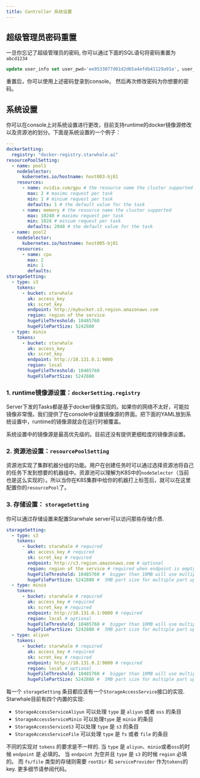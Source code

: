```yaml
---
title: Controller 系统设置
---
```


## 超级管理员密码重置

一旦你忘记了超级管理员的密码, 你可以通过下面的SQL语句将密码重置为 `abcd1234`

```sql
update user_info set user_pwd='ee9533077d01d2d65a4efdb41129a91e', user_pwd_salt='6ea18d595773ccc2beacce26' where id=1
```

重置后，你可以使用上述密码登录到console。 然后再次修改密码为你想要的密码。

## 系统设置

你可以在console上对系统设置进行更改，目前支持runtime的docker镜像源修改以及资源池的划分。下面是系统设置的一个例子：

```yaml
---
dockerSetting:
  registry: "docker-registry.starwhale.ai"
resourcePoolSetting:
  - name: pool1
    nodeSelector:
      kubernetes.io/hostname: host003-bj01
    resources:
      - name: nvidia.com/gpu # the resource name the cluster supported
        max: 2 # maximu request per task
        min: 1 # minium request per task
        defaults: 1 # the default value for the task
      - name: memory # the resource name the cluster supported
        max: 10240 # maximu request per task
        min: 1024 # minium request per task
        defaults: 2048 # the default value for the task
  - name: pool2
    nodeSelector:
      kubernetes.io/hostname: host005-bj01
    resources:
      - name: cpu
        max: 2
        min: 1
        defaults:
storageSetting:
  - type: s3
    tokens:
      - bucket: starwhale
        ak: access_key
        sk: scret_key
        endpoint: http://mybucket.s3.region.amazonaws.com
        region: region of the service
        hugeFileThreshold: 10485760
        hugeFilePartSize: 5242880
  - type: minio
    tokens:
      - bucket: starwhale
        ak: access_key
        sk: scret_key
        endpoint: http://10.131.0.1:9000
        region: local
        hugeFileThreshold: 10485760
        hugeFilePartSize: 5242880

```

### 1. runtime镜像源设置：`dockerSetting.registry`

Server下发的Tasks都是基于docker镜像实现的。如果你的网络不太好，可能拉镜像非常慢。我们提供了在console中设置镜像源的界面。把下面的YAML放到系统设置中，runtime的镜像源就会在运行时被覆盖。

系统设置中的镜像源是最高优先级的。目前还没有提供更细粒度的镜像源设置。

### 2. 资源池设置：`resourcePoolSetting`

资源池实现了集群机器分组的功能。用户在创建任务时可以通过选择资源池将自己的任务下发到想要的机器组中。资源池可以理解为K8S中的`nodeSelector`（当前也是这么实现的）。所以当你在K8S集群中给你的机器打上标签后，就可以在这里配置你的`resourcePool`了。

### 3. 存储设置： `storageSetting`

你可以通过存储设置来配置Starwhale server可以访问那些存储介质.

```yaml
storageSetting:
  - type: s3
    tokens: 
      - bucket: starwhale # required
        ak: access_key # required
        sk: scret_key # required
        endpoint: http://s3.region.amazonaws.com # optional
        region: region of the service # required when endpoint is empty
        hugeFileThreshold: 10485760 #  bigger than 10MB will use multiple part upload
        hugeFilePartSize: 5242880 #  5MB part size for multiple part upload
  - type: minio
    tokens: 
      - bucket: starwhale # required
        ak: access_key # required
        sk: scret_key # required
        endpoint: http://10.131.0.1:9000 # required
        region: local # optional
        hugeFileThreshold: 10485760 #  bigger than 10MB will use multiple part upload
        hugeFilePartSize: 5242880 #  5MB part size for multiple part upload
  - type: aliyun
    tokens: 
      - bucket: starwhale # required
        ak: access_key # required
        sk: scret_key # required
        endpoint: http://10.131.0.2:9000 # required
        region: local # optional
        hugeFileThreshold: 10485760 #  bigger than 10MB will use multiple part upload
        hugeFilePartSize: 5242880 #  5MB part size for multiple part upload

```
每一个 `storageSetting` 条目都应该有一个`StorageAccessService`接口的实现. Starwhale目前有四个内置的实现:
- `StorageAccessServiceAliyun` 可以处理 `type` 是 `aliyun` 或者 `oss` 的条目
- `StorageAccessServiceMinio` 可以处理`type` 是 `minio` 的条目
- `StorageAccessServiceS3` 可以处理 `type` 是 `s3` 的条目
- `StorageAccessServiceFile` 可以处理 `type` 是 `fs` 或者 `file` 的条目

不同的实现对 `tokens` 的要求是不一样的. 当 `type` 是 `aliyun`、`minio`或者`oss`的时候 `endpoint` 是 必填的。 当 `endpoint` 为空并且  `type` 是 `s3` 的时候 `region` 必填的。 而 `fs/file` 类型的存储则需要 `rootDir` 和 `serviceProvider` 作为`tokens`的key.
更多细节请参阅代码。